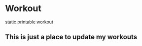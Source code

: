 # Workout

[static printable workout](http://workout.romack.net/)

## This is just a place to update my workouts
